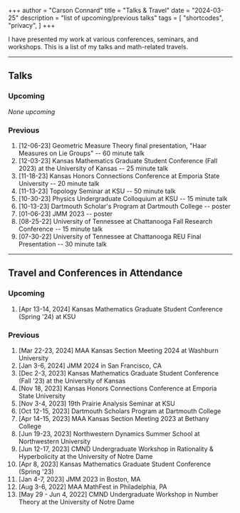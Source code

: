 +++
author = "Carson Connard"
title = "Talks & Travel"
date = "2024-03-25"
description = "list of upcoming/previous talks"
tags = [
    "shortcodes",
    "privacy",
]
+++

I have presented my work at various conferences, seminars, and workshops. This is a list of my talks and math-related travels.
<!--more-->
---
## Talks

### Upcoming
 
*None upcoming*

### Previous

1. [12-06-23] Geometric Measure Theory final presentation, "Haar Measures on Lie Groups" -- 60 minute talk
2. [12-03-23] Kansas Mathematics Graduate Student Conference (Fall 2023) at the University of Kansas -- 25 minute talk
3. [11-18-23] Kansas Honors Connections Conference at Emporia State University -- 20 minute talk
4. [11-13-23] Topology Seminar at KSU -- 50 minute talk
5. [10-30-23] Physics Undergraduate Colloquium at KSU -- 15 minute talk
6. [10-13-23] Dartmouth Scholar's Program at Dartmouth College -- poster
7. [01-06-23] JMM 2023 -- poster
8. [08-25-22] University of Tennessee at Chattanooga Fall Research Conference -- 15 minute talk
9. [07-30-22] University of Tennessee at Chattanooga REU Final Presentation -- 30 minute talk

---

## Travel and Conferences in Attendance

### Upcoming

1. [Apr 13-14, 2024] Kansas Mathematics Graduate Student Conference (Spring '24) at KSU

### Previous

1. [Mar 22-23, 2024] MAA Kansas Section Meeting 2024 at Washburn University
2. [Jan 3-6, 2024] JMM 2024 in San Francisco, CA
3. [Dec 2-3, 2023] Kansas Mathematics Graduate Student Conference (Fall '23) at the University of Kansas
4. [Nov 18, 2023] Kansas Honors Connections Conference at Emporia State University
5. [Nov 3-4, 2023] 19th Prairie Analysis Seminar at KSU
6. [Oct 12-15, 2023] Dartmouth Scholars Program at Dartmouth College
7. [Apr 14-15, 2023] MAA Kansas Section Meeting 2023 at Bethany College
8. [Jun 19-23, 2023] Northwestern Dynamics Summer School at Northwestern University
9. [Jun 12-17, 2023] CMND Undergraduate Workshop in Rationality & Hyperbolicity at the University of Notre Dame
10. [Apr 8, 2023] Kansas Mathematics Graduate Student Conference (Spring '23)
11. [Jan 4-7, 2023] JMM 2023 in Boston, MA
12. [Aug 3-6, 2022] MAA MathFest in Philadelphia, PA
13. [May 29 - Jun 4, 2022] CMND Undergraduate Workshop in Number Theory at the University of Notre Dame